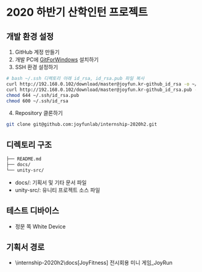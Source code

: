 # 2020 하반기 산학인턴 프로젝트

## 개발 환경 설정

1. GitHub 계정 만들기
2. 개발 PC에 [GitForWindows](https://gitforwindows.org/) 설치하기
3. SSH 환경 설정하기
```sh
# bash ~/.ssh 디렉토리 아래 id_rsa, id_rsa.pub 파일 복사
curl http://192.168.0.102/download/master@joyfun.kr-github_id_rsa -o ~/.ssh/id_rsa
curl http://192.168.0.102/download/master@joyfun.kr-github_id_rsa.pub -o ~/.ssh/id_rsa.pub
chmod 644 ~/.ssh/id_rsa.pub
chmod 600 ~/.ssh/id_rsa
```
4. Repository 클론하기
```sh
git clone git@github.com:joyfunlab/internship-2020h2.git
```

## 디렉토리 구조

```txt
├── README.md
├── docs/
└── unity-src/
```
- docs/: 기획서 및 기타 문서 파일
- unity-src/: 유니티 프로젝트 소스 파일

## 테스트 디바이스

- 정문 쪽 White Device

## 기획서 경로 
- \internship-2020h2\docs\[JoyFitness] 전시회용 미니 게임_JoyRun
